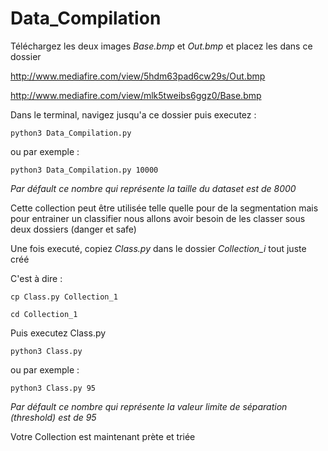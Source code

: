 # Data_Compilation

Téléchargez les deux images *Base.bmp* et *Out.bmp* et placez les dans ce dossier

http://www.mediafire.com/view/5hdm63pad6cw29s/Out.bmp

http://www.mediafire.com/view/mlk5tweibs6ggz0/Base.bmp


Dans le terminal, navigez jusqu'a ce dossier puis executez :

`python3 Data_Compilation.py`

ou par exemple :

`python3 Data_Compilation.py 10000`

*Par défault ce nombre qui représente la taille du dataset est de 8000*

Cette collection peut être utilisée telle quelle pour de la segmentation mais pour entrainer un classifier nous allons avoir besoin de les classer sous deux dossiers (danger et safe)




Une fois executé, copiez *Class.py* dans le dossier *Collection_i*  tout juste créé

C'est à dire :

`cp Class.py Collection_1`

`cd Collection_1`

Puis executez Class.py

`python3 Class.py`

ou par exemple :

`python3 Class.py 95`

*Par défault ce nombre qui représente la valeur limite de séparation (threshold) est de 95*

Votre Collection est maintenant prète et triée 

